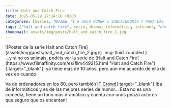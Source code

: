 ```yaml
---
title: Halt and Catch Fire
date: 2025-05-29 17:24:16 +0200
categories: [Series, "Dramaㅤ"] # SOLO PONER 1 SUBCATEGORÍA Y PARA LAS SERIES PONER UN CARACTER INVISIBLE, COPIALO DE ENTRE LOS PARÉNTESIS (ㅤ), AL FINAL DE LA SUBCATEGORÍA, POR EJEMPLO [Series, "Thrillerㅤ"]
tags: ["halt and catch fire", serie, drama, informática, internet, "años 80", "años 90", "christopher cantwell", "christopher rogers"]
thumbnail: assets/img/posts/halt_and_catch_fire_1.jpg
---
```


<div class="row mb-4">
  <div class="col-md-5" markdown="1">
![Poster de la serie Halt and Catch Fire](assets/img/posts/halt_and_catch_fire_2.jpg){: .img-fluid .rounded }
  </div>
  <div class="col-md-7" markdown="1">
...y si no os animáis, podéis ver la serie de [Halt and Catch Fire](https://www.filmaffinity.com/es/film449215.html "Halt and Catch Fire"){:target="_blank"}, ya tiene más de 10 años, pero aún me acuerdo de ella de vez en cuando.

Va de ordenadores en los 80, pero también [IT Crowd](https://www.filmaffinity.com/es/film914339.html "IT Crowd"){:target="_blank"} iba de informáticos y es de las mejores series de humor... Esta no es una comedia, tiene un tono más dramático y cuenta con unos peazo actores que seguro que os encantan!
  </div>
</div>
